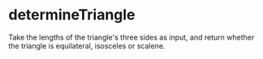# determineTriangle
Take the lengths of the triangle's three sides as input, and return whether the triangle is equilateral, isosceles or scalene.
